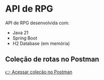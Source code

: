 # API de RPG

API de RPG desenvolvida com:

- Java 21
- Spring Boot
- H2 Database (em memória)

## Coleção de rotas no Postman

[👉 Acessar coleção no Postman](https://www.postman.com/winter-comet-282388/workspace/api-7s/collection/23715007-e745f263-0612-4023-932e-1e36044c0919?action=share&creator=23715007)
